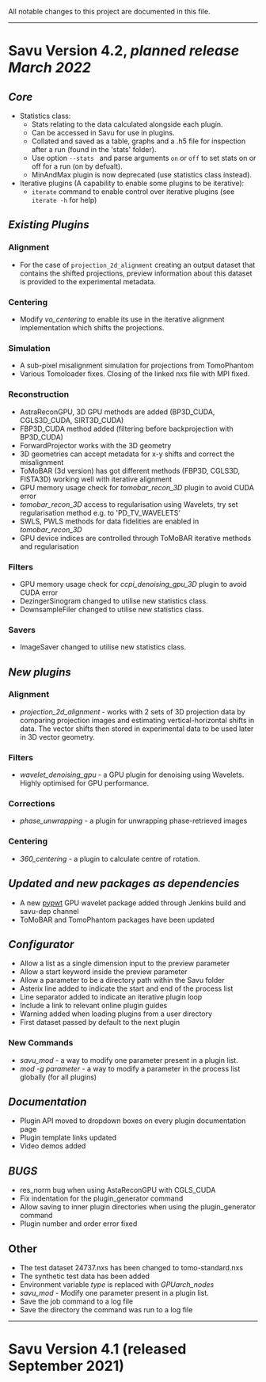 All notable changes to this project are documented in this file.
*******************************************************************
# Savu Version 4.2, *planned release March 2022*

## _Core_
* Statistics class:
  - Stats relating to the data calculated alongside each plugin.
  - Can be accessed in Savu for use in plugins.
  - Collated and saved as a table, graphs and a .h5 file for inspection after a run (found in the 'stats' folder).
  - Use option `--stats ` and parse arguments `on` or `off` to set stats on or off for a run (on by defualt).
  - MinAndMax plugin is now deprecated (use statistics class instead).
* Iterative plugins (A capability to enable some plugins to be iterative):
  - `iterate` command to enable control over iterative plugins (see `iterate -h` for help)

## _Existing Plugins_

### Alignment
  * For the case of `projection_2d_alignment` creating an output dataset that
  contains the shifted projections, preview information about this dataset
  is provided to the experimental metadata.

### Centering
  * Modify *vo_centering* to enable its use in the iterative alignment
  implementation which shifts the projections.

### Simulation
  * A sub-pixel misalignment simulation for projections from TomoPhantom
  * Various Tomoloader fixes. Closing of the linked nxs file with MPI fixed.

### Reconstruction
  * AstraReconGPU, 3D GPU methods are added (BP3D_CUDA, CGLS3D_CUDA, SIRT3D_CUDA)
  * FBP3D_CUDA method added (filtering before backprojection with BP3D_CUDA)
  * ForwardProjector works with the 3D geometry
  * 3D geometries can accept metadata for x-y shifts and correct the misalignment
  * ToMoBAR (3d version) has got different methods (FBP3D, CGLS3D, FISTA3D) working well with iterative alignment
  * GPU memory usage check for *tomobar_recon_3D* plugin to avoid CUDA error
  * *tomobar_recon_3D* access to regularisation using Wavelets, try set regularisation method e.g. to 'PD_TV_WAVELETS'
  * SWLS, PWLS methods for data fidelities are enabled in *tomobar_recon_3D*
  * GPU device indices are controlled through ToMoBAR iterative methods and regularisation

### Filters
  * GPU memory usage check for *ccpi_denoising_gpu_3D* plugin to avoid CUDA error
  * DezingerSinogram changed to utilise new statistics class.
  * DownsampleFiler changed to utilise new statistics class.

### Savers
  * ImageSaver changed to utilise new statistics class.

## _New plugins_
### Alignment
  * *projection_2d_alignment* - works with 2 sets of 3D projection data by comparing projection images and estimating vertical-horizontal shifts in data. The vector shifts then stored in experimental data to be used later in 3D vector geometry.
### Filters
  * *wavelet_denoising_gpu* - a GPU plugin for denoising using Wavelets. Highly optimised for GPU performance.
### Corrections
  * *phase_unwrapping* - a plugin for unwrapping phase-retrieved images
### Centering
  * *360_centering* - a plugin to calculate centre of rotation.

## _Updated and new packages as dependencies_
  * A new [pypwt](https://github.com/pierrepaleo/pypwt "pypwt") GPU wavelet package added through Jenkins build and savu-dep channel
  * ToMoBAR and TomoPhantom packages have been updated

## _Configurator_
  *  Allow a list as a single dimension input to the preview parameter
  *  Allow a start keyword inside the preview parameter
  *  Allow a parameter to be a directory path within the Savu folder
  *  Asterix line added to indicate the start and end of the process list
  *  Line separator added to indicate an iterative plugin loop
  *  Include a link to relevant online plugin guides
  *  Warning added when loading plugins from a user directory
  *  First dataset passed by default to the next plugin

### New Commands
  * *savu_mod* - a way to modify one parameter present in a plugin list.
  * *mod -g parameter* - a way to modify a parameter in the process list globally (for all plugins)


## _Documentation_
  *  Plugin API moved to dropdown boxes on every plugin documentation page
  *  Plugin template links updated
  *  Video demos added

## _BUGS_
  *  res_norm bug when using AstaReconGPU with CGLS_CUDA
  *  Fix indentation for the plugin_generator command
  *  Allow saving to inner plugin directories when using the plugin_generator command
  *  Plugin number and order error fixed

## Other
  * The test dataset 24737.nxs has been changed to tomo-standard.nxs
  * The synthetic test data has been added
  * Environment variable *type* is replaced with *GPUarch_nodes*
  * *savu_mod* - Modify one parameter present in a plugin list.
  * Save the job command to a log file
  * Save the directory the command was run to a log file



*******************************************************************
# Savu Version 4.1 (released September 2021)
